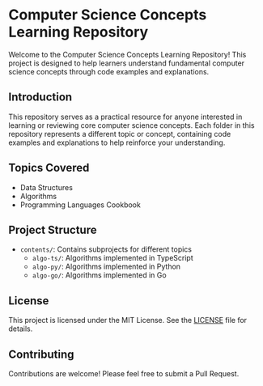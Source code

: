 # Computer Science Concepts Learning Repository

Welcome to the Computer Science Concepts Learning Repository! This project is designed to help learners understand fundamental computer science concepts through code examples and explanations.

## Introduction

This repository serves as a practical resource for anyone interested in learning or reviewing core computer science concepts. Each folder in this repository represents a different topic or concept, containing code examples and explanations to help reinforce your understanding.

## Topics Covered

- Data Structures
- Algorithms
- Programming Languages Cookbook

## Project Structure

- `contents/`: Contains subprojects for different topics
  - `algo-ts/`: Algorithms implemented in TypeScript
  - `algo-py/`: Algorithms implemented in Python
  - `algo-go/`: Algorithms implemented in Go

## License

This project is licensed under the MIT License. See the [LICENSE](LICENSE) file for details.

## Contributing

Contributions are welcome! Please feel free to submit a Pull Request.
